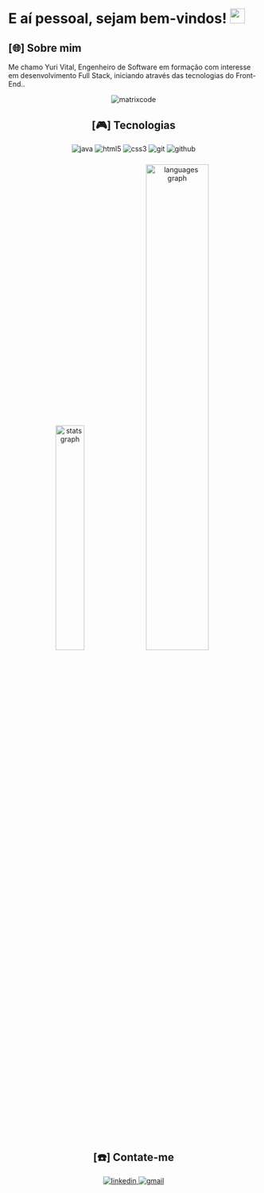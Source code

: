 <h1>
E aí pessoal, sejam bem-vindos! <img src="https://raw.githubusercontent.com/iampavangandhi/iampavangandhi/master/gifs/Hi.gif" width="30px"> 
</h1>

<h2>[🌐] Sobre mim</h2>
<p>Me chamo Yuri Vital, Engenheiro de Software em formação com interesse em desenvolvimento Full Stack, iniciando através das tecnologias do Front-End..</p>

<div align="center">
<img alt="matrixcode" src="https://i.pinimg.com/originals/7f/7f/28/7f7f2882899755a705a2953b6fcfc263.gif">
<div>

###

<h2>[🎮] Tecnologias</h2>

<div align="center" style="inline_block">
  <img alt="java" src="https://img.shields.io/badge/java-000000?style=for-the-badge&logo=openjdk&logoColor=FFFFFF"/>
  <img alt="html5" src="https://img.shields.io/badge/html5-000000?style=for-the-badge&logo=html5&logoColor=FFFFFF"/>          
  <img alt="css3" src="https://img.shields.io/badge/css3-000000?style=for-the-badge&logo=css3&logoColor=FFFFFF"/>
  <img alt="git"src="https://img.shields.io/badge/git-000000?style=for-the-badge&logo=git&logoColor=FFFFFF"/>
  <img alt="github" src="https://img.shields.io/badge/github-000000?style=for-the-badge&logo=github&logoColor=FFFFFF"/>
</div>

###

<div align="center">
  <img src="https://github-readme-stats.vercel.app/api?username=yvitall&hide_title=false&hide_rank=false&show_icons=true&include_all_commits=true&count_private=true&disable_animations=false&theme=dark&locale=en&hide_border=false&order=1" width="34%" alt="stats graph"/>
  <img src="https://github-readme-stats.vercel.app/api/top-langs?username=yvitall&locale=en&hide_title=false&layout=compact&card_width=320&langs_count=5&theme=dark&hide_border=false&order=2" width="50%" alt="languages graph"/>
</div>

###

<h2>[☎️] Contate-me</h2>
<div align="center">
<a href="https://www.linkedin.com/in/yurivitall/"><img alt="linkedin" src="https://img.shields.io/badge/linkedin-000000?style=for-the-badge&logo=linkedin&logoColor=FFFFFF"> 
<a href="mailto:yvital.work@gmail.com"> <img alt="gmail" src="https://img.shields.io/badge/gmail-000000?style=for-the-badge&logo=gmail&logoColor=FFFFFF">
<div>